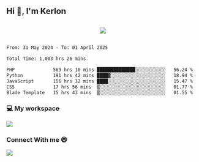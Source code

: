 ## Hi 👋, I'm Kerlon

<p align="center" style="margin: 30px;">
 
 <img src="https://skillicons.dev/icons?i=html,css,bootstrap,js,nodejs,jquery,python,flask,php,mysql,lua,sqlite,firebase">


</p>
<!--START_SECTION:waka-->

```txt
From: 31 May 2024 - To: 01 April 2025

Total Time: 1,003 hrs 26 mins

PHP              569 hrs 10 mins ██████████████░░░░░░░░░░░   56.24 %
Python           191 hrs 42 mins ████▓░░░░░░░░░░░░░░░░░░░░   18.94 %
JavaScript       156 hrs 32 mins ████░░░░░░░░░░░░░░░░░░░░░   15.47 %
CSS              17 hrs 56 mins  ▒░░░░░░░░░░░░░░░░░░░░░░░░   01.77 %
Blade Template   15 hrs 43 mins  ▒░░░░░░░░░░░░░░░░░░░░░░░░   01.55 %
```

<!--END_SECTION:waka-->


<p align="center">
 <h3>💻 My workspace</h3>
    <img src="https://skillicons.dev/icons?i=mint" />
</p>

<p align="center">
 <h3>Connect With me 😄</h3> 
    <a href="https://www.linkedin.com/in/kerlon-fernandes"><img src="https://skillicons.dev/icons?i=linkedin" />
  </a>
</p>



